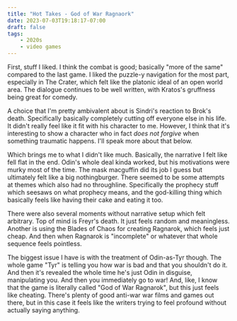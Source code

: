 ```yaml
---
title: "Hot Takes - God of War Ragnaork"
date: 2023-07-03T19:18:17-07:00
draft: false
tags:
    - 2020s
    - video games
---
```

First, stuff I liked. I think the combat is good; basically "more of the same" compared to the last game. I liked the puzzle-y navigation for the most part, especially in The Crater, which felt like the platonic ideal of an open world area. The dialogue continues to be well written, with Kratos's gruffness being great for comedy.

A choice that I'm pretty ambivalent about is Sindri's reaction to Brok's death. Specifically basically completely cutting off everyone else in his life. It didn't really feel like it fit with his character to me. However, I think that it's interesting to show a character who in fact _does not forgive_ when something traumatic happens. I'll speak more about that below.

Which brings me to what I didn't like much. Basically, the narrative I felt like fell flat in the end. Odin's whole deal kinda worked, but his motivations were murky most of the time. The mask macguffin did its job I guess but ultimately felt like a big nothingburger. There seemed to be some attempts at themes which also had no throughline. Specifically the prophecy stuff which seesaws on what prophecy means, and the god-killing thing which basically feels like having their cake and eating it too.

There were also several moments without narrative setup which felt arbitrary. Top of mind is Freyr's death. It just feels random and meaningless. Another is using the Blades of Chaos for creating Ragnarok, which feels just cheap. And then when Ragnarok is "incomplete" or whatever that whole sequence feels pointless.

The biggest issue I have is with the treatment of Odin-as-Tyr though. The whole game "Tyr" is telling you how war is bad and that you shouldn't do it. And then it's revealed the whole time he's just Odin in disguise, manipulating you. And then you immediately go to war! And, like, I know that the game is literally called "God of War Ragnarok", but this just feels like cheating. There's plenty of good anti-war war films and games out there, but in this case it feels like the writers trying to feel profound without actually saying anything.
